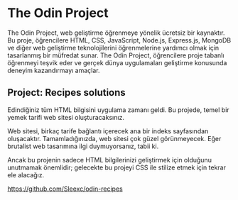 
# The Odin Project

The Odin Project, web geliştirme öğrenmeye yönelik ücretsiz bir kaynaktır. Bu proje, öğrencilere HTML, CSS, JavaScript, Node.js, Express.js, MongoDB ve diğer web geliştirme teknolojilerini öğrenmelerine yardımcı olmak için tasarlanmış bir müfredat sunar. The Odin Project, öğrencilere proje tabanlı öğrenmeyi teşvik eder ve gerçek dünya uygulamaları geliştirme konusunda deneyim kazandırmayı amaçlar.


## Project: Recipes solutions

Edindiğiniz tüm HTML bilgisini uygulama zamanı geldi. Bu projede, temel bir yemek tarifi web sitesi oluşturacaksınız.

Web sitesi, birkaç tarife bağlantı içerecek ana bir indeks sayfasından oluşacaktır. Tamamladığınızda, web sitesi çok güzel görünmeyecek. Eğer brutalist web tasarımına ilgi duymuyorsanız, tabii ki.

Ancak bu projenin sadece HTML bilgilerinizi geliştirmek için olduğunu unutmamak önemlidir; gelecekte bu projeyi CSS ile stilize etmek için tekrar ele alacağız.

https://github.com/Sleexc/odin-recipes


  
